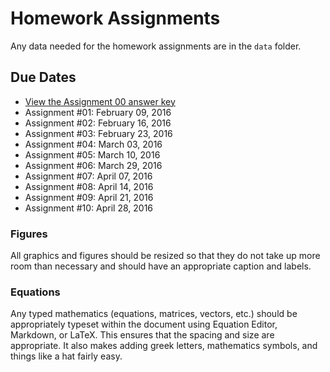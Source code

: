 Homework Assignments
=========

Any data needed for the homework assignments are in the `data` folder.

Due Dates
-------


- [View the Assignment 00 answer key](http://htmlpreview.github.com/?https://github.com/zief0002/EPsy-8251/blob/master/assigments/Assignment-00-Learning-R-AK.html)
- Assignment #01: February 09, 2016
- Assignment #02: February 16, 2016
- Assignment #03: February 23, 2016
- Assignment #04: March 03, 2016
- Assignment #05: March 10, 2016
- Assignment #06: March 29, 2016
- Assignment #07: April 07, 2016
- Assignment #08: April 14, 2016
- Assignment #09: April 21, 2016
- Assignment #10: April 28, 2016

<!--- See main page for calendar and due dates.-->
<!---- Assignment #11: December 15/14, 2015-->






### Figures

All graphics and figures should be resized so that they do not take up more room than necessary and should have an appropriate caption and labels.


### Equations

Any typed mathematics (equations, matrices, vectors, etc.) should be appropriately typeset within the document using Equation Editor, Markdown, or LaTeX. This ensures that the spacing and size are appropriate. It also makes adding greek letters, mathematics symbols, and things like a hat fairly easy. 




